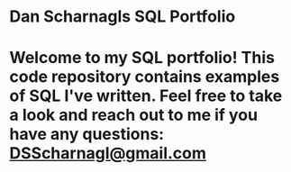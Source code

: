 # Dan Scharnagls SQL Portfolio

# Welcome to my SQL portfolio! This code repository contains examples of SQL I've written. Feel free to take a look and reach out to me if you have any questions: DSScharnagl@gmail.com
